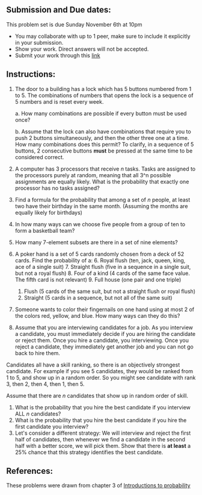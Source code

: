 ## Submission and Due dates:

This problem set is due Sunday November 6th at 10pm

- You may collaborate with up to 1 peer, make sure to include it explicitly in your submission.
- Show your work. Direct answers will not be accepted.
- Submit your work through this [link](tbd)

## Instructions:
1. The door to a building has a lock which has 5 buttons numbered from 1 to 5. The combinations of numbers that opens the lock is a sequence of 5 numbers and is reset every week.
   
   a. How many combinations are possible if every button must be used once?
   
   b. Assume that the lock can also have combinations that require you to push 2 buttons simultaneously, and then the other three one at a time. How many combinations does this permit? To clarify, in a sequence of 5 buttons, 2 consecutive buttons **must** be pressed at the same time to be considered correct.

1. A computer has 3 processors that receive *n* tasks. Tasks are assigned to the processors purely at random, meaning that all 3^n possible assignments are equally likely. What is the probability that exactly one processor has no tasks assigned?
2. Find a formula for the probability that among a set of *n* people, at least two have their birthday in the same month. (Assuming the months are equally likely for birthdays)
3. In how many ways can we choose five people from a group of ten to form a basketball team?
4. How many 7-element subsets are there in a set of nine elements?
5. A poker hand is a set of 5 cards randomly chosen from a deck of 52 cards. Find the probability of a:
   6. Royal flush (ten, jack, queen, king, ace of a single suit)
   7. Straight flush (five in a sequence in a single suit, but not a royal flush)
   8. Four of a kind (4 cards of the same face value. The fifth card is not relevant)
   9. Full house (one pair and one triple)
   1. Flush (5 cards of the same suit, but not a straight flush or royal flush)
   2. Straight (5 cards in a sequence, but not all of the same suit) 
6. Someone wants to color their fingernails on one hand using at most 2 of the colors red, yellow, and blue. How many ways can they do this?
7. Assume that you are interviewing candidates for a job. As you interview a candidate, you must immediately decide if you are hiring the candidate or reject them. Once you hire a candidate, you interviewing. Once you reject a candidate, they immediately get another job and you can not go back to hire them. 

Candidates all have a skill ranking, so there is an objectively strongest candidate. For example if you see 5 candidates, they would be ranked from 1 to 5, and show up in a random order. So you might see candidate with rank 3, then 2, then 4, then 1, then 5. 

Assume that there are *n* candidates that show up in random order of skill.
   1. What is the probability that you hire the best candidate if you interview ALL *n* candidates?
   2. What is the probability that you hire the best candidate if you hire the first candidate you interview?
   3. Let's consider a different strategy: We will interview and reject the first half of candidates, then whenever we find a candidate in the second half with a better score, we will pick them. Show that there is **at least** a 25% chance that this strategy identifies the best candidate.




## References:
These problems were drawn from chapter 3 of [Introductions to probability](https://open.umn.edu/opentextbooks/textbooks/21)
